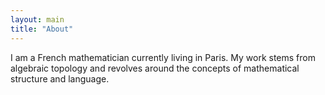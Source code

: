 ```yaml
---
layout: main
title: "About"
---
```

I am a French mathematician currently living in Paris. My work stems from algebraic topology and revolves around the concepts of mathematical structure and language. 